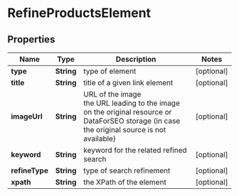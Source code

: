 # RefineProductsElement


## Properties

| Name | Type | Description | Notes |
|------------ | ------------- | ------------- | -------------|
**type** | **String** | type of element |[optional]|
**title** | **String** | title of a given link element |[optional]|
**imageUrl** | **String** | URL of the image<br>the URL leading to the image on the original resource or DataForSEO storage (in case the original source is not available) |[optional]|
**keyword** | **String** | keyword for the related refined search |[optional]|
**refineType** | **String** | type of search refinement |[optional]|
**xpath** | **String** | the XPath of the element |[optional]|